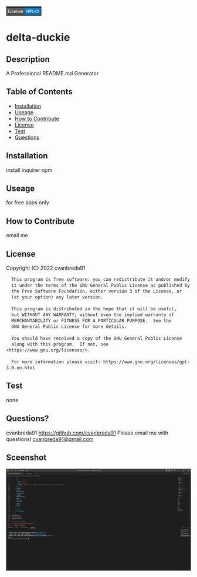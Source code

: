 ![License](https://github.com/cvanbreda91/delta-duckie/blob/main/utils/badges/GPLv3.png?raw=true)
# delta-duckie
## Description
A Professional README.md Generator

## Table of Contents
* [Installation](#installation)
* [Useage](#useage)
* [How to Contribute](#How-to-Contribute)
* [License](#License)
* [Test](#Test)
* [Questions](#Questions)

## Installation
install inquirer npm

## Useage
for free apps only

## How to Contribute
email me

## License 
 Copyright (C) 2022  cvanbreda91

      This program is free software: you can redistribute it and/or modify
      it under the terms of the GNU General Public License as published by
      the Free Software Foundation, either version 3 of the License, or
      (at your option) any later version.
  
      This program is distributed in the hope that it will be useful,
      but WITHOUT ANY WARRANTY; without even the implied warranty of
      MERCHANTABILITY or FITNESS FOR A PARTICULAR PURPOSE.  See the
      GNU General Public License for more details.
  
      You should have received a copy of the GNU General Public License
      along with this program.  If not, see <https://www.gnu.org/licenses/>.
      
      For more information please visit: https://www.gnu.org/licenses/gpl-3.0.en.html

## Test
none

## Questions?
cvanbreda91
https://github.com/cvanbreda91
Please email me with questions!
cvanbreda91@gmail.com

## Sceenshot
![website-image](https://github.com/cvanbreda91/delta-duckie/blob/main/images/website.png?raw=true)
